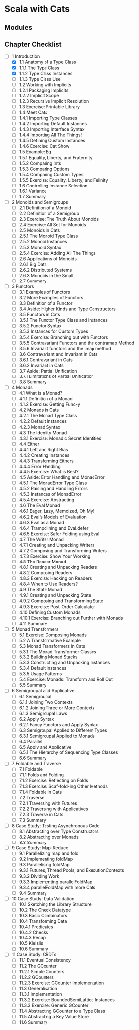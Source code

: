 Scala with Cats
===

Modules
---

Chapter Checklist
---

 - [ ] 1 Introduction
     - [x] 1.1 Anatomy of a Type Class
     - [x] 1.1.1 The Type Class
     - [x] 1.1.2 Type Class Instances
     - [ ] 1.1.3 Type Class Use
     - [ ] 1.2 Working with Implicits
     - [ ] 1.2.1 Packaging Implicits
     - [ ] 1.2.2 Implicit Scope
     - [ ] 1.2.3 Recursive Implicit Resolution
     - [ ] 1.3 Exercise: Printable Library
     - [ ] 1.4 Meet Cats
     - [ ] 1.4.1 Importing Type Classes
     - [ ] 1.4.2 Importing Default Instances
     - [ ] 1.4.3 Importing Interface Syntax
     - [ ] 1.4.4 Importing All The Things!
     - [ ] 1.4.5 Defining Custom Instances
     - [ ] 1.4.6 Exercise: Cat Show
     - [ ] 1.5 Example: Eq
     - [ ] 1.5.1 Equality, Liberty, and Fraternity
     - [ ] 1.5.2 Comparing Ints
     - [ ] 1.5.3 Comparing Options
     - [ ] 1.5.4 Comparing Custom Types
     - [ ] 1.5.5 Exercise: Equality, Liberty, and Felinity
     - [ ] 1.6 Controlling Instance Selection
     - [ ] 1.6.1 Variance
     - [ ] 1.7 Summary
 - [ ] 2 Monoids and Semigroups
     - [ ] 2.1 Definition of a Monoid
     - [ ] 2.2 Definition of a Semigroup
     - [ ] 2.3 Exercise: The Truth About Monoids
     - [ ] 2.4 Exercise: All Set for Monoids
     - [ ] 2.5 Monoids in Cats
     - [ ] 2.5.1 The Monoid Type Class
     - [ ] 2.5.2 Monoid Instances
     - [ ] 2.5.3 Monoid Syntax
     - [ ] 2.5.4 Exercise: Adding All The Things
     - [ ] 2.6 Applications of Monoids
     - [ ] 2.6.1 Big Data
     - [ ] 2.6.2 Distributed Systems
     - [ ] 2.6.3 Monoids in the Small
     - [ ] 2.7 Summary
 - [ ] 3 Functors
     - [ ] 3.1 Examples of Functors
     - [ ] 3.2 More Examples of Functors
     - [ ] 3.3 Definition of a Functor
     - [ ] 3.4 Aside: Higher Kinds and Type Constructors
     - [ ] 3.5 Functors in Cats
     - [ ] 3.5.1 The Functor Type Class and Instances
     - [ ] 3.5.2 Functor Syntax
     - [ ] 3.5.3 Instances for Custom Types
     - [ ] 3.5.4 Exercise: Branching out with Functors
     - [ ] 3.5.5 Contravariant Functors and the contramap Method
     - [ ] 3.5.6 Invariant functors and the imap method
     - [ ] 3.6 Contravariant and Invariant in Cats
     - [ ] 3.6.1 Contravariant in Cats
     - [ ] 3.6.2 Invariant in Cats
     - [ ] 3.7 Aside: Partial Unification
     - [ ] 3.7.1 Limitations of Partial Unification
     - [ ] 3.8 Summary
 - [ ] 4 Monads
     - [ ] 4.1 What is a Monad?
     - [ ] 4.1.1 Definition of a Monad
     - [ ] 4.1.2 Exercise: Getting Func-y
     - [ ] 4.2 Monads in Cats
     - [ ] 4.2.1 The Monad Type Class
     - [ ] 4.2.2 Default Instances
     - [ ] 4.2.3 Monad Syntax
     - [ ] 4.3 The Identity Monad
     - [ ] 4.3.1 Exercise: Monadic Secret Identities
     - [ ] 4.4 Either
     - [ ] 4.4.1 Left and Right Bias
     - [ ] 4.4.2 Creating Instances
     - [ ] 4.4.3 Transforming Eithers
     - [ ] 4.4.4 Error Handling
     - [ ] 4.4.5 Exercise: What is Best?
     - [ ] 4.5 Aside: Error Handling and MonadError
     - [ ] 4.5.1 The MonadError Type Class
     - [ ] 4.5.2 Raising and Handling Errors
     - [ ] 4.5.3 Instances of MonadError
     - [ ] 4.5.4 Exercise: Abstracting
     - [ ] 4.6 The Eval Monad
     - [ ] 4.6.1 Eager, Lazy, Memoized, Oh My!
     - [ ] 4.6.2 Eval’s Models of Evaluation
     - [ ] 4.6.3 Eval as a Monad
     - [ ] 4.6.4 Trampolining and Eval.defer
     - [ ] 4.6.5 Exercise: Safer Folding using Eval
     - [ ] 4.7 The Writer Monad
     - [ ] 4.7.1 Creating and Unpacking Writers
     - [ ] 4.7.2 Composing and Transforming Writers
     - [ ] 4.7.3 Exercise: Show Your Working
     - [ ] 4.8 The Reader Monad
     - [ ] 4.8.1 Creating and Unpacking Readers
     - [ ] 4.8.2 Composing Readers
     - [ ] 4.8.3 Exercise: Hacking on Readers
     - [ ] 4.8.4 When to Use Readers?
     - [ ] 4.9 The State Monad
     - [ ] 4.9.1 Creating and Unpacking State
     - [ ] 4.9.2 Composing and Transforming State
     - [ ] 4.9.3 Exercise: Post-Order Calculator
     - [ ] 4.10 Defining Custom Monads
     - [ ] 4.10.1 Exercise: Branching out Further with Monads
     - [ ] 4.11 Summary
 - [ ] 5 Monad Transformers
     - [ ] 5.1 Exercise: Composing Monads
     - [ ] 5.2 A Transformative Example
     - [ ] 5.3 Monad Transformers in Cats
     - [ ] 5.3.1 The Monad Transformer Classes
     - [ ] 5.3.2 Building Monad Stacks
     - [ ] 5.3.3 Constructing and Unpacking Instances
     - [ ] 5.3.4 Default Instances
     - [ ] 5.3.5 Usage Patterns
     - [ ] 5.4 Exercise: Monads: Transform and Roll Out
     - [ ] 5.5 Summary
 - [ ] 6 Semigroupal and Applicative
     - [ ] 6.1 Semigroupal
     - [ ] 6.1.1 Joining Two Contexts
     - [ ] 6.1.2 Joining Three or More Contexts
     - [ ] 6.1.3 Semigroupal Laws
     - [ ] 6.2 Apply Syntax
     - [ ] 6.2.1 Fancy Functors and Apply Syntax
     - [ ] 6.3 Semigroupal Applied to Different Types
     - [ ] 6.3.1 Semigroupal Applied to Monads
     - [ ] 6.4 Parallel
     - [ ] 6.5 Apply and Applicative
     - [ ] 6.5.1 The Hierarchy of Sequencing Type Classes
     - [ ] 6.6 Summary
 - [ ] 7 Foldable and Traverse
     - [ ] 7.1 Foldable
     - [ ] 7.1.1 Folds and Folding
     - [ ] 7.1.2 Exercise: Reflecting on Folds
     - [ ] 7.1.3 Exercise: Scaf-fold-ing Other Methods
     - [ ] 7.1.4 Foldable in Cats
     - [ ] 7.2 Traverse
     - [ ] 7.2.1 Traversing with Futures
     - [ ] 7.2.2 Traversing with Applicatives
     - [ ] 7.2.3 Traverse in Cats
     - [ ] 7.3 Summary
 - [ ] 8 Case Study: Testing Asynchronous Code
     - [ ] 8.1 Abstracting over Type Constructors
     - [ ] 8.2 Abstracting over Monads
     - [ ] 8.3 Summary
 - [ ] 9 Case Study: Map-Reduce
     - [ ] 9.1 Parallelizing map and fold
     - [ ] 9.2 Implementing foldMap
     - [ ] 9.3 Parallelising foldMap
     - [ ] 9.3.1 Futures, Thread Pools, and ExecutionContexts
     - [ ] 9.3.2 Dividing Work
     - [ ] 9.3.3 Implementing parallelFoldMap
     - [ ] 9.3.4 parallelFoldMap with more Cats
     - [ ] 9.4 Summary
 - [ ] 10 Case Study: Data Validation
     - [ ] 10.1 Sketching the Library Structure
     - [ ] 10.2 The Check Datatype
     - [ ] 10.3 Basic Combinators
     - [ ] 10.4 Transforming Data
     - [ ] 10.4.1 Predicates
     - [ ] 10.4.2 Checks
     - [ ] 10.4.3 Recap
     - [ ] 10.5 Kleislis
     - [ ] 10.6 Summary
 - [ ] 11 Case Study: CRDTs
     - [ ] 11.1 Eventual Consistency
     - [ ] 11.2 The GCounter
     - [ ] 11.2.1 Simple Counters
     - [ ] 11.2.2 GCounters
     - [ ] 11.2.3 Exercise: GCounter Implementation
     - [ ] 11.3 Generalisation
     - [ ] 11.3.1 Implementation
     - [ ] 11.3.2 Exercise: BoundedSemiLattice Instances
     - [ ] 11.3.3 Exercise: Generic GCounter
     - [ ] 11.4 Abstracting GCounter to a Type Class
     - [ ] 11.5 Abstracting a Key Value Store
     - [ ] 11.6 Summary
